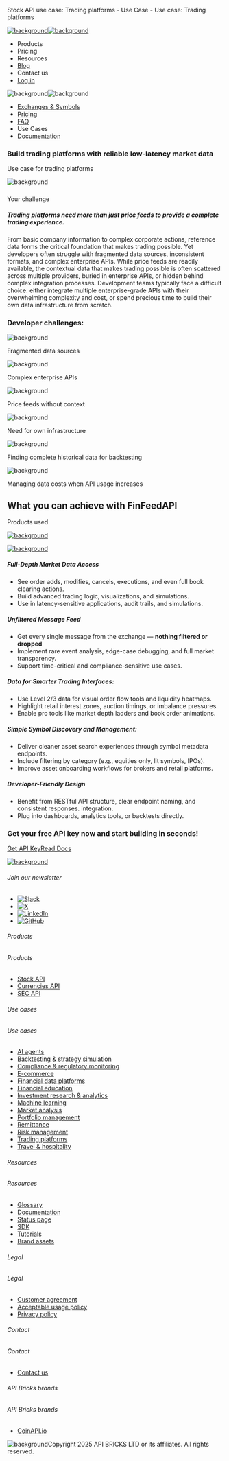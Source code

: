 Stock API use case: Trading platforms - Use Case - Use case: Trading platforms

[![background](/_next/image?url=https%3A%2F%2Fcdn.sanity.io%2Fimages%2Fxpx4czto%2Fproduction%2Fc9a795fc7fb3558997d636211a44e71eb59288f0-773x184.png&w=1920&q=75)![background](https://cdn.sanity.io/images/xpx4czto/production/875913d8710b3054c19fad19673dc5592614265e-773x184.svg)](/)

* Products
* Pricing
* Resources
* [Blog](/blog)
* Contact us
* [Log in](https://console.finfeedapi.com/?link=/apikeys/create)

![background](https://cdn.sanity.io/images/xpx4czto/production/fe0e7b4e15c96daa5bd7843592e322fa42e95a82-826x226.svg)![background](https://cdn.sanity.io/images/xpx4czto/production/56abfc8f0e3bd1503d83812a2a775d111787c4f6-826x226.svg)

* [Exchanges & Symbols](https://docs.finfeedapi.com/stock-api/metadata-tables/introduction)
* [Pricing](/products/stock-api/pricing)
* [FAQ](/products/stock-api/faq)
* Use Cases
* [Documentation](https://docs.finfeedapi.com/stock-api/)

### Build trading platforms with reliable low-latency market data

Use case for trading platforms

![background](https://cdn.sanity.io/images/xpx4czto/production/24a6b209239cef83b5b62f78df8531a89d285a20-420x436.svg)

###

Your challenge

##### Trading platforms need more than just price feeds to provide a complete trading experience.

From basic company information to complex corporate actions, reference data forms the critical foundation that makes trading possible.
Yet developers often struggle with fragmented data sources, inconsistent formats, and complex enterprise APIs. While price feeds are readily available, the contextual data that makes trading possible is often scattered across multiple providers, buried in enterprise APIs, or hidden behind complex integration processes.
Development teams typically face a difficult choice: either integrate multiple enterprise-grade APIs with their overwhelming complexity and cost, or spend precious time to build their own data infrastructure from scratch.

### Developer challenges:

![background](/img/usecase/section-points.svg)

Fragmented data sources

![background](/img/usecase/section-points.svg)

Complex enterprise APIs

![background](/img/usecase/section-points.svg)

Price feeds without context

![background](/img/usecase/section-points.svg)

Need for own infrastructure

![background](/img/usecase/section-points.svg)

Finding complete historical data for backtesting

![background](/img/usecase/section-points.svg)

Managing data costs when API usage increases

What you can achieve with FinFeedAPI
------------------------------------

Products used

[![background](https://cdn.sanity.io/images/xpx4czto/production/d3e785af19fc3380a170d35d0bdc7e02bc80cbfc-1000x1000.svg)](/products/stock-api "Stock API")

[![background](https://cdn.sanity.io/images/xpx4czto/production/ed449c49077ec61f4e8050af5eec146e586d771a-200x200.svg)](/products/flat-files "Coming Soon: Flat Files S3 Gateway API")

##### Full-Depth Market Data Access

* See order adds, modifies, cancels, executions, and even full book clearing actions.
* Build advanced trading logic, visualizations, and simulations.
* Use in latency-sensitive applications, audit trails, and simulations.

##### Unfiltered Message Feed

* Get every single message from the exchange — **nothing filtered or dropped**
* Implement rare event analysis, edge-case debugging, and full market transparency.
* Support time-critical and compliance-sensitive use cases.

##### Data for Smarter Trading Interfaces:

* Use Level 2/3 data for visual order flow tools and liquidity heatmaps.
* Highlight retail interest zones, auction timings, or imbalance pressures.
* Enable pro tools like market depth ladders and book order animations.

##### Simple Symbol Discovery and Management:

* Deliver cleaner asset search experiences through symbol metadata endpoints.
* Include filtering by category (e.g., equities only, lit symbols, IPOs).
* Improve asset onboarding workflows for brokers and retail platforms.

##### Developer-Friendly Design

* Benefit from RESTful API structure, clear endpoint naming, and consistent responses. integration.
* Plug into dashboards, analytics tools, or backtests directly.

### Get your free API key now and start building in seconds!

[Get API Key](https://console.finfeedapi.com/?link=/apikeys/create)[Read Docs](https://docs.finfeedapi.com/)

[![background](https://cdn.sanity.io/images/xpx4czto/production/8a2788aebc71f7f5dce82eb1b7a5e5cec9a64838-773x184.svg)](/)

###### Join our newsletter

* [![Slack](https://cdn.sanity.io/images/xpx4czto/production/26371f7c1474b3ce9e67c32e006a140ddd704b95-512x512.svg)](https://finfeedapi.slack.com/x-p8539721774929-8529109118914-8531038476964/messages/C08FVM7P68H)
* [![X](/_next/image?url=https%3A%2F%2Fcdn.sanity.io%2Fimages%2Fxpx4czto%2Fproduction%2F0aa41878d0ceb77292d9f847b2f4e21d688460c1-2400x2453.png&w=64&q=75)](https://x.com/FinFeedAPI "Follow FinFeedAPI on X")
* [![LinkedIn](/_next/image?url=https%3A%2F%2Fcdn.sanity.io%2Fimages%2Fxpx4czto%2Fproduction%2Fb9ce6f119974543779bbcad7563e234be8edd900-840x779.png&w=64&q=75)](https://www.linkedin.com/company/finfeedapi/?viewAsMember=true "Join FinFeedAPI on LinkedIn")
* [![GitHub](https://cdn.sanity.io/images/xpx4czto/production/f202b6faccfd5cc46299b976c2635fee60b55aa0-98x96.svg)](https://github.com/api-bricks/api-bricks-sdk/tree/master/finfeedapi)

###### Products

###### Products

* [Stock API](/products/stock-api)
* [Currencies API](/products/currencies-api)
* [SEC API](/products/sec-api)

###### Use cases

###### Use cases

* [AI agents](/use-case/ai-agents)
* [Backtesting & strategy simulation](/use-case/backtesting-strategy-simulation)
* [Compliance & regulatory monitoring](/use-case/compliance-regulatory-monitoring)
* [E-commerce](/use-case/e-commerce)
* [Financial data platforms](/use-case/financial-data-platforms)
* [Financial education](/use-case/education-platforms)
* [Investment research & analytics](/use-case/investment-research-analytics)
* [Machine learning](/use-case/machine-learning)
* [Market analysis](/use-case/market-analysis)
* [Portfolio management](/use-case/portfolio-management)
* [Remittance](/use-case/remittance)
* [Risk management](/use-case/risk-management)
* [Trading platforms](/use-case/trading-platforms)
* [Travel & hospitality](/use-case/travel-hospitality)

###### Resources

###### Resources

* [Glossary](/learn/glossary)
* [Documentation](https://docs.finfeedapi.com/)
* [Status page](https://status.finfeedapi.com/)
* [SDK](https://github.com/api-bricks/api-bricks-sdk/tree/master/finfeedapi)
* [Tutorials](https://github.com/api-bricks/api-bricks-sdk/tree/master/finfeedapi/sec-api-rest/tutorials)
* [Brand assets](https://brandfetch.com/finfeedapi.com)

###### Legal

###### Legal

* [Customer agreement](/legal#link-479af90ac5b8)
* [Acceptable usage policy](/legal#link-469068dc1416)
* [Privacy policy](/legal#link-192d9f962f94)

###### Contact

###### Contact

* [Contact us](/contact-us)

###### API Bricks brands

###### API Bricks brands

* [CoinAPI.io](https://www.coinapi.io/?utm_source=finfeedapi&utm_medium=referral&utm_campaign=finfeedapi_footer)

![background](https://cdn.sanity.io/images/xpx4czto/production/33a64ee50c88a79ba86cc35ba36e9eb13987bbe7-152x184.svg)Copyright 2025 API BRICKS LTD or its affiliates. All rights reserved.